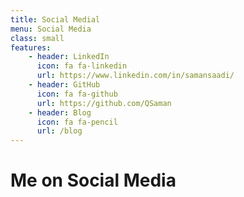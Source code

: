 ```yaml
---
title: Social Medial
menu: Social Media
class: small
features:
    - header: LinkedIn
      icon: fa fa-linkedin
      url: https://www.linkedin.com/in/samansaadi/
    - header: GitHub
      icon: fa fa-github
      url: https://github.com/QSaman
    - header: Blog
      icon: fa fa-pencil
      url: /blog
---
```


# Me on Social Media
